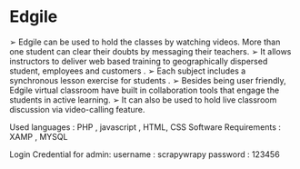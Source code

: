 # Edgile


➢ Edgile can be used to hold the classes by watching videos. More than one student can clear their doubts by messaging their teachers. 
➢ It allows instructors to deliver web based training to geographically dispersed student, employees and customers .
➢ Each subject includes a synchronous lesson exercise for students . 
➢ Besides being user friendly, Edgile virtual classroom have built in collaboration tools that engage the students in active learning.
➢  It can also be used to hold live classroom discussion via video-calling feature. 


Used languages : PHP , javascript , HTML, CSS 
Software Requirements : XAMP , MYSQL

Login Credential for admin:
username : scrapywrapy
password : 123456
